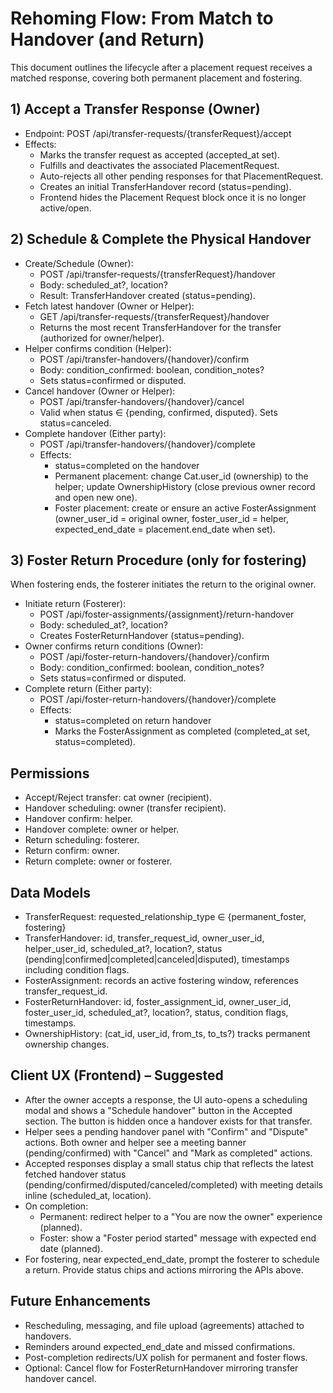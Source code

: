 # Rehoming Flow: From Match to Handover (and Return)

This document outlines the lifecycle after a placement request receives a matched response, covering both permanent placement and fostering.

## 1) Accept a Transfer Response (Owner)
- Endpoint: POST /api/transfer-requests/{transferRequest}/accept
- Effects:
  - Marks the transfer request as accepted (accepted_at set).
  - Fulfills and deactivates the associated PlacementRequest.
  - Auto-rejects all other pending responses for that PlacementRequest.
  - Creates an initial TransferHandover record (status=pending).
  - Frontend hides the Placement Request block once it is no longer active/open.

## 2) Schedule & Complete the Physical Handover
- Create/Schedule (Owner):
  - POST /api/transfer-requests/{transferRequest}/handover
  - Body: scheduled_at?, location?
  - Result: TransferHandover created (status=pending).
- Fetch latest handover (Owner or Helper):
  - GET /api/transfer-requests/{transferRequest}/handover
  - Returns the most recent TransferHandover for the transfer (authorized for owner/helper).
- Helper confirms condition (Helper):
  - POST /api/transfer-handovers/{handover}/confirm
  - Body: condition_confirmed: boolean, condition_notes?
  - Sets status=confirmed or disputed.
- Cancel handover (Owner or Helper):
  - POST /api/transfer-handovers/{handover}/cancel
  - Valid when status ∈ {pending, confirmed, disputed}. Sets status=canceled.
- Complete handover (Either party):
  - POST /api/transfer-handovers/{handover}/complete
  - Effects:
    - status=completed on the handover
    - Permanent placement: change Cat.user_id (ownership) to the helper; update OwnershipHistory (close previous owner record and open new one).
    - Foster placement: create or ensure an active FosterAssignment (owner_user_id = original owner, foster_user_id = helper, expected_end_date = placement.end_date when set).


## 3) Foster Return Procedure (only for fostering)
When fostering ends, the fosterer initiates the return to the original owner.

- Initiate return (Fosterer):
  - POST /api/foster-assignments/{assignment}/return-handover
  - Body: scheduled_at?, location?
  - Creates FosterReturnHandover (status=pending).
- Owner confirms return conditions (Owner):
  - POST /api/foster-return-handovers/{handover}/confirm
  - Body: condition_confirmed: boolean, condition_notes?
  - Sets status=confirmed or disputed.
- Complete return (Either party):
  - POST /api/foster-return-handovers/{handover}/complete
  - Effects:
    - status=completed on return handover
    - Marks the FosterAssignment as completed (completed_at set, status=completed).

## Permissions
- Accept/Reject transfer: cat owner (recipient).
- Handover scheduling: owner (transfer recipient).
- Handover confirm: helper.
- Handover complete: owner or helper.
- Return scheduling: fosterer.
- Return confirm: owner.
- Return complete: owner or fosterer.

## Data Models
- TransferRequest: requested_relationship_type ∈ {permanent_foster, fostering}
- TransferHandover: id, transfer_request_id, owner_user_id, helper_user_id, scheduled_at?, location?, status (pending|confirmed|completed|canceled|disputed), timestamps including condition flags.
- FosterAssignment: records an active fostering window, references transfer_request_id.
- FosterReturnHandover: id, foster_assignment_id, owner_user_id, foster_user_id, scheduled_at?, location?, status, condition flags, timestamps.
- OwnershipHistory: (cat_id, user_id, from_ts, to_ts?) tracks permanent ownership changes.

## Client UX (Frontend) – Suggested
- After the owner accepts a response, the UI auto-opens a scheduling modal and shows a "Schedule handover" button in the Accepted section. The button is hidden once a handover exists for that transfer.
- Helper sees a pending handover panel with "Confirm" and "Dispute" actions. Both owner and helper see a meeting banner (pending/confirmed) with "Cancel" and "Mark as completed" actions.
- Accepted responses display a small status chip that reflects the latest fetched handover status (pending/confirmed/disputed/canceled/completed) with meeting details inline (scheduled_at, location).
- On completion:
  - Permanent: redirect helper to a "You are now the owner" experience (planned).
  - Foster: show a "Foster period started" message with expected end date (planned).
- For fostering, near expected_end_date, prompt the fosterer to schedule a return. Provide status chips and actions mirroring the APIs above.

## Future Enhancements
- Rescheduling, messaging, and file upload (agreements) attached to handovers.
- Reminders around expected_end_date and missed confirmations.
- Post-completion redirects/UX polish for permanent and foster flows.
- Optional: Cancel flow for FosterReturnHandover mirroring transfer handover cancel.
